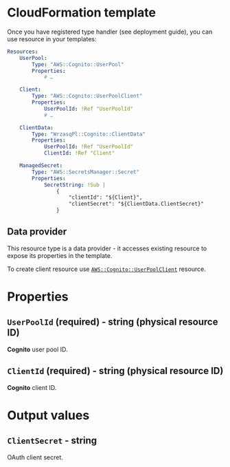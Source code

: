 <!---
# This file is part of the pl.wrzasq.cform.
#
# @license http://mit-license.org/ The MIT license
# @copyright 2022 © by Rafał Wrzeszcz - Wrzasq.pl.
-->

# CloudFormation template

Once you have registered type handler (see deployment guide), you can use resource in your templates:

```yaml
Resources:
    UserPool:
        Type: "AWS::Cognito::UserPool"
        Properties:
            # …

    Client:
        Type: "AWS::Cognito::UserPoolClient"
        Properties:
            UserPoolId: !Ref "UserPoolId"
            # …

    ClientData:
        Type: "WrzasqPl::Cognito::ClientData"
        Properties:
            UserPoolId: !Ref "UserPoolId"
            ClientId: !Ref "Client"

    ManagedSecret:
        Type: "AWS::SecretsManager::Secret"
        Properties:
            SecretString: !Sub |
                {
                    "clientId": "${Client}",
                    "clientSecret": "${ClientData.ClientSecret}"
                }
```

## Data provider

This resource type is a data provider - it accesses existing resource to expose its properties in the template.

To create client resource use
[`AWS::Cognito::UserPoolClient`](https://docs.aws.amazon.com/AWSCloudFormation/latest/UserGuide/aws-resource-cognito-userpoolclient.html)
resource.

# Properties

## `UserPoolId` (required) - string (physical resource ID)

**Cognito** user pool ID.

## `ClientId` (required) - string (physical resource ID)

**Cognito** client ID.

# Output values

## `ClientSecret` - string

OAuth client secret.
